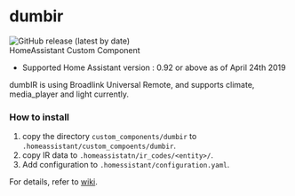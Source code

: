# dumbir
![GitHub release (latest by date)](https://img.shields.io/github/v/release/Thunderbird2086/ha-custom-component-dumbir)<br>
HomeAssistant Custom Component 

* Supported Home Assistant version : 0.92 or above as of April 24th 2019

dumbIR is using Broadlink Universal Remote, and supports climate, media\_player and light currently.

### How to install
1. copy the directory `custom_components/dumbir` to `.homeassistant/custom_compoents/dumbir`.
1. copy IR data to `.homeassistatn/ir_codes/<entity>/`.
1. Add configuration to `.homessistant/configuration.yaml`.

For details, refer to [wiki](https://github.com/Thunderbird2086/ha-custom-component-dumbir/wiki).

